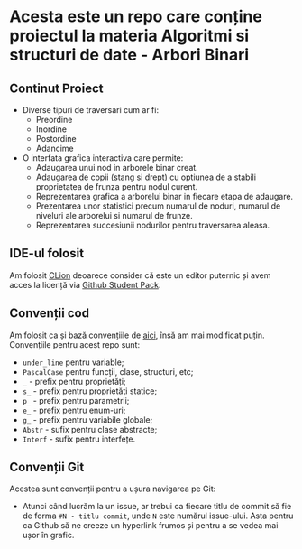 # Acesta este un repo care conține proiectul la materia Algoritmi si structuri de date - Arbori Binari

## Continut Proiect
* Diverse tipuri de traversari cum ar fi:
  - Preordine
  - Inordine
  - Postordine
  - Adancime
* O interfata grafica interactiva care permite:
    - Adaugarea unui nod in arborele binar creat.
    - Adaugarea de copii (stang si drept) cu optiunea de a stabili proprietatea de frunza pentru nodul curent.
    - Reprezentarea grafica a arborelui binar in fiecare etapa de adaugare.
    - Prezentarea unor statistici precum numarul de noduri, numarul de niveluri ale arborelui si numarul de frunze.
    - Reprezentarea succesiunii nodurilor pentru traversarea aleasa.
## IDE-ul folosit
Am folosit [CLion](https://www.jetbrains.com/clion/) deoarece consider că este un editor puternic și avem acces la licență via [Github Student Pack](https://education.github.com/pack).

## Convenții cod
Am folosit ca și bază convențiile de [aici](https://manual.gromacs.org/documentation/5.1-current/dev-manual/naming.html), însă am mai modificat puțin.
Convențiile pentru acest repo sunt:
* `under_line` pentru variable;
* `PascalCase` pentru funcții, clase, structuri, etc;
* `_` - prefix pentru proprietăți;
* `s_` - prefix pentru proprietăți statice;
* `p_` - prefix pentru parametrii;
* `e_` - prefix pentru enum-uri;
* `g_` - prefix pentru variabile globale;
* `Abstr` - sufix pentru clase abstracte;
* `Interf` - sufix pentru interfețe.

## Convenții Git
Acestea sunt convenții pentru a ușura navigarea pe Git:
* Atunci când lucrăm la un issue, ar trebui ca fiecare titlu de commit să fie de forma `#N - titlu commit`, unde `N` este numărul issue-ului. Asta pentru ca Github să ne creeze un hyperlink frumos și pentru a se vedea mai ușor în grafic.